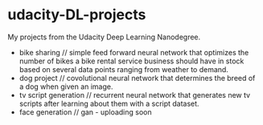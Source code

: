 # udacity-DL-projects
My projects from the Udacity Deep Learning Nanodegree.
- bike sharing // simple feed forward neural network that optimizes the number of bikes a bike rental service business should have in stock based on several data points ranging from weather to demand.
- dog project // covolutional neural network that determines the breed of a dog when given an image.
- tv script generation // recurrent neural network that generates new tv scripts after learning about them with a script dataset.
- face generation // gan - uploading soon
